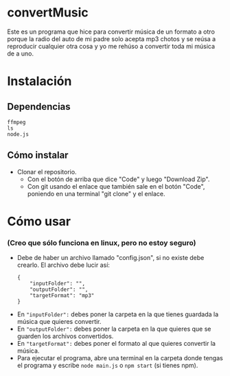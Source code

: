# convertMusic
Este es un programa que hice para convertir música de un formato a otro porque la radio del auto de mi padre solo acepta mp3 chotos y se reúsa a reproducir cualquier otra cosa y yo me rehúso a convertir toda mi música de a uno.

# Instalación
## Dependencias
```
ffmpeg
ls
node.js
```
## Cómo instalar
* Clonar el repositorio.
    * Con el botón de arriba que dice "Code" y luego "Download Zip".
    * Con git usando el enlace que también sale en el botón "Code", poniendo en una terminal "git clone" y el enlace.

# Cómo usar
### (Creo que sólo funciona en linux, pero no estoy seguro)
* Debe de haber un archivo llamado "config.json", si no existe debe crearlo. El archivo debe lucir así:
    ```
    {
        "inputFolder": "",
        "outputFolder": "",
        "targetFormat": "mp3"
    }
    ```
* En ``` "inputFolder": ``` debes poner la carpeta en la que tienes guardada la música que quieres convertir.
* En ``` "outputFolder": ``` debes poner la carpeta en la que quieres que se guarden los archivos convertidos.
* En ``` "targetFormat": ``` debes poner el formato al que quieres convertir la música.
* Para ejecutar el programa, abre una terminal en la carpeta donde tengas el programa y escribe ``` node main.js ``` o ``` npm start ``` (si tienes npm).